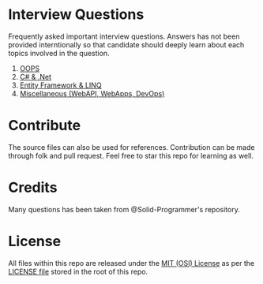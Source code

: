# Interview Questions
Frequently asked important interview questions. Answers has not been provided interntionally so that candidate should deeply learn about each topics involved in the question.

1. [OOPS](OOPS.md)
2. [C# & .Net](CSharpDotNet.md)
3. [Entity Framework & LINQ](EntityFrameworkLinq.md)
4. [Miscellaneous (WebAPI, WebApps, DevOps)](DotNetMiscellaneous.md)

# Contribute
The source files can also be used for references. Contribution can be made through folk and pull request. Feel free to star this repo for learning as well.

# Credits
Many questions has been taken from @Solid-Programmer's repository.

# License
All files within this repo are released under the [MIT (OSI) License]( https://en.wikipedia.org/wiki/MIT_License) as per the [LICENSE file](.\License) stored in the root of this repo.